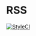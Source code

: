 # RSS

[![StyleCI](https://styleci.io/repos/95765597/shield?branch=master)](https://styleci.io/repos/95765597)
